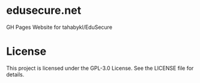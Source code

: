 # edusecure.net
GH Pages Website for tahabykl/EduSecure

# License
This project is licensed under the GPL-3.0 License. See the LICENSE file for details.
